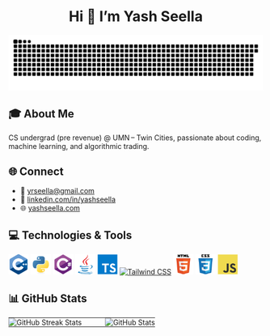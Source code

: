 <h1 align="center">Hi 👋 I’m Yash Seella</h1>

<!-- 1. Snake animation -->
<p align="center">
  <picture>
    <source
      media="(prefers-color-scheme: dark)"
      srcset="https://raw.githubusercontent.com/yashhhseella/yashhhseella/output/github-contribution-grid-snake-dark.svg?palette=github-dark" />
    <source
      media="(prefers-color-scheme: light)"
      srcset="https://raw.githubusercontent.com/yashhhseella/yashhhseella/output/github-contribution-grid-snake.svg" />
    <img
      alt="GitHub Contribution Snake"
      src="https://raw.githubusercontent.com/yashhhseella/yashhhseella/output/github-contribution-grid-snake.svg" />
  </picture>
</p>

<!-- 2. About Me -->
## 🎓 About Me  
CS undergrad (pre revenue) @ UMN – Twin Cities, passionate about coding, machine learning, and algorithmic trading.

<!-- 3. Connect -->
## 🌐 Connect
- 📧 [yrseella@gmail.com](mailto:yrseella@umn.edu)  
- 🔗 [linkedin.com/in/yashseella](https://www.linkedin.com/in/yashseella/)  
- 🌐 [yashseella.com](https://yashseella.com)


<!-- 4. Technologies & Tools -->
## 💻 Technologies & Tools
<p align="left">
  <a href="https://www.w3schools.com/cpp/"       target="_blank"><img src="https://raw.githubusercontent.com/devicons/devicon/master/icons/cplusplus/cplusplus-original.svg" alt="C++" width="40"/></a>
  <a href="https://www.python.org"               target="_blank"><img src="https://raw.githubusercontent.com/devicons/devicon/master/icons/python/python-original.svg" alt="Python" width="40"/></a>
  <a href="https://www.w3schools.com/cs/"        target="_blank"><img src="https://raw.githubusercontent.com/devicons/devicon/master/icons/csharp/csharp-original.svg" alt="C#" width="40"/></a>
  <a href="https://www.java.com"                 target="_blank"><img src="https://raw.githubusercontent.com/devicons/devicon/master/icons/java/java-original.svg" alt="Java" width="40"/></a>
  <a href="https://www.typescriptlang.org/"      target="_blank"><img src="https://raw.githubusercontent.com/devicons/devicon/master/icons/typescript/typescript-original.svg" alt="TypeScript" width="40"/></a>
  <a href="https://tailwindcss.com/"             target="_blank"><img src="https://www.vectorlogo.zone/logos/tailwindcss/tailwindcss-icon.svg" alt="Tailwind CSS" width="40"/></a>
  <a href="https://www.w3.org/html/"             target="_blank"><img src="https://raw.githubusercontent.com/devicons/devicon/master/icons/html5/html5-original-wordmark.svg" alt="HTML5" width="40"/></a>
  <a href="https://www.w3schools.com/css/"       target="_blank"><img src="https://raw.githubusercontent.com/devicons/devicon/master/icons/css3/css3-original-wordmark.svg" alt="CSS3" width="40"/></a>
  <a href="https://javascript.com"               target="_blank"><img src="https://raw.githubusercontent.com/devicons/devicon/master/icons/javascript/javascript-original.svg" alt="JavaScript" width="40"/></a>
</p>

<!-- 5. GitHub Stats -->
## 📊 GitHub Stats
<table style="width:100%; border:none; border-collapse: collapse;">
  <tr>
    <td align="left" width="50%" style="border:none; padding:0;">
      <img
        src="https://github-readme-streak-stats.herokuapp.com/?user=yashhhseella&theme=dark"
        alt="GitHub Streak Stats"
        width="100%"/>
    </td>
    <td align="right" width="50%" style="border:none; padding:0;">
      <img
        src="https://github-readme-stats.vercel.app/api?username=yashhhseella&show_icons=true&locale=en&theme=dark"
        alt="GitHub Stats"
        width="100%"/>
    </td>
  </tr>
</table>
